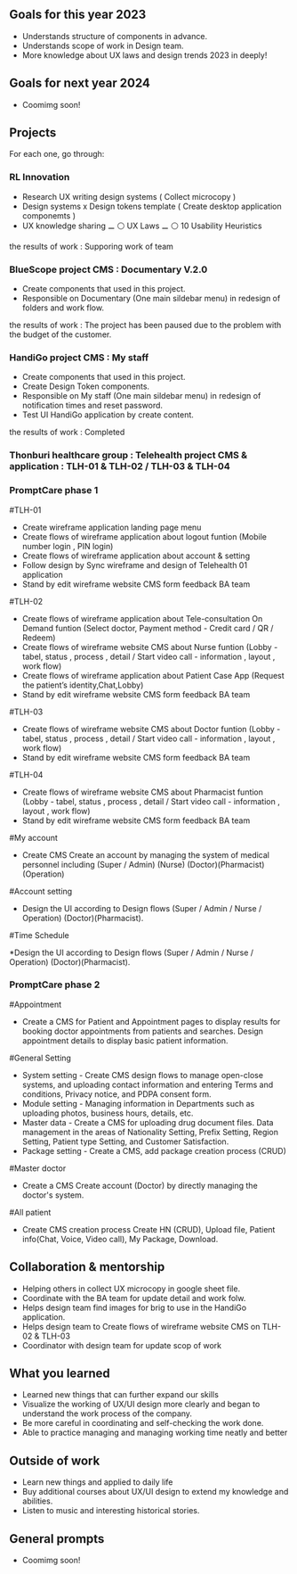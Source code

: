 ## Goals for this year 2023

* Understands structure of components in advance.
* Understands scope of work in Design team.
* More knowledge about UX laws and design trends 2023 in deeply!

## Goals for next year 2024

* Coomimg soon!

## Projects

For each one, go through:

### RL Innovation

* Research UX writing design systems ( Collect microcopy )
* Design systems x Design tokens template ( Create desktop application componemts )
* UX knowledge sharing
⚊ ⚪ UX Laws
⚊ ⚪ 10 Usability Heuristics

the results of work : Supporing work of team

### BlueScope project CMS : Documentary V.2.0

* Create components that used in this project. 
* Responsible on Documentary (One main sildebar menu) in redesign of folders and work flow.

the results of work : The project has been paused due to the problem with the budget of the customer.

### HandiGo project CMS : My staff

* Create components that used in this project. 
* Create Design Token components.
* Responsible on My staff (One main sildebar menu) in redesign of notification times and reset password.
* Test UI HandiGo application by create content.

the results of work : Completed

### Thonburi healthcare group : Telehealth project CMS & application : TLH-01 & TLH-02 / TLH-03 & TLH-04

### PromptCare phase 1

#TLH-01

* Create wireframe application landing page menu
* Create flows of wireframe application about logout funtion (Mobile number login , PIN login)
* Create flows of wireframe application about account & setting 
* Follow design by Sync wireframe and design of Telehealth 01 application
* Stand by edit wireframe website CMS form feedback BA team 

#TLH-02

* Create flows of wireframe application about Tele-consultation On Demand funtion (Select doctor, Payment method - Credit card / QR / Redeem) 
* Create flows of wireframe website CMS about Nurse funtion (Lobby - tabel, status , process , detail / Start video call - information , layout , work flow)
* Create flows of wireframe application about Patient Case App (Request the patient’s identity,Chat,Lobby)
* Stand by edit wireframe website CMS form feedback BA team 

#TLH-03

* Create flows of wireframe website CMS about Doctor funtion (Lobby - tabel, status , process , detail / Start video call - information , layout , work flow) 
* Stand by edit wireframe website CMS form feedback BA team

#TLH-04

* Create flows of wireframe website CMS about Pharmacist funtion (Lobby - tabel, status , process , detail / Start video call - information , layout , work flow) 
* Stand by edit wireframe website CMS form feedback BA team

#My account

* Create CMS Create an account by managing the system of medical personnel including (Super / Admin) (Nurse) (Doctor)(Pharmacist)(Operation)

#Account setting

* Design the UI according to Design flows (Super / Admin / Nurse / Operation) (Doctor)(Pharmacist).

#Time Schedule

*Design the UI according to Design flows (Super / Admin / Nurse / Operation) (Doctor)(Pharmacist).

### PromptCare phase 2

#Appointment

* Create a CMS for Patient and Appointment pages to display results for booking doctor appointments from patients and searches.
Design appointment details to display basic patient information.

#General Setting 

* System setting - Create CMS design flows to manage open-close systems, and uploading contact information and entering Terms and conditions, Privacy notice, and PDPA consent form.
* Module setting - Managing information in Departments such as uploading photos, business hours, details, etc.
* Master data  - Create a CMS for uploading drug document files. Data management in the areas of Nationality Setting, Prefix Setting, Region Setting, Patient type Setting, and Customer Satisfaction.
* Package setting - Create a CMS, add package creation process (CRUD)

#Master doctor

* Create a CMS Create account (Doctor) by directly managing the doctor's system. 

#All patient

* Create CMS creation process Create HN (CRUD), Upload file, Patient info(Chat, Voice, Video call), My Package, Download.

## Collaboration & mentorship

* Helping others in collect UX microcopy in google sheet file.
* Coordinate with the BA team for update detail and work folw.
* Helps design team find images for brig to use in the HandiGo application.
* Helps design team to Create flows of wireframe website CMS on TLH-02 & TLH-03
* Coordinator with design team for update scop of work

## What you learned

* Learned new things that can further expand our skills
* Visualize the working of UX/UI design more clearly and began to understand the work process of the company.
* Be more careful in coordinating and self-checking the work done.
* Able to practice managing and managing working time neatly and better

## Outside of work

* Learn new things and applied to daily life
* Buy additional courses about UX/UI design to extend my knowledge and abilities.
* Listen to music and interesting historical stories.

## General prompts

* Coomimg soon!
